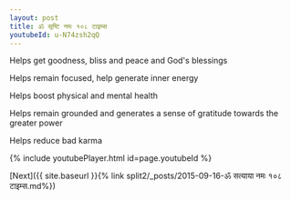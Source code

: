```yaml
---
layout: post
title: ॐ सृष्टि नमः १०८ टाइम्स
youtubeId: u-N74zsh2qQ
---
```

 
 
Helps get goodness, bliss and peace and God's blessings
 
Helps remain focused, help generate inner energy 
 
Helps boost physical and mental health 
 
Helps remain grounded and generates a sense of gratitude towards the greater power 
 
Helps reduce bad karma
 
 
 
 


{% include youtubePlayer.html id=page.youtubeId %}
 
[Next]({{ site.baseurl }}{% link  split2/_posts/2015-09-16-ॐ सत्याया नमः १०८ टाइम्स.md%})
 
